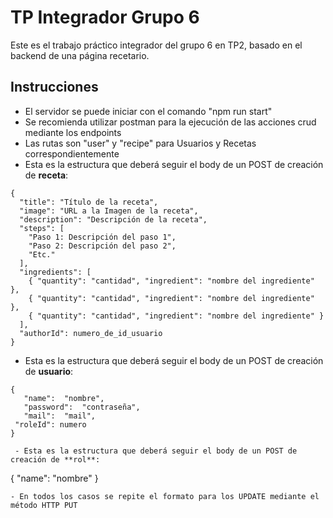 # TP Integrador Grupo 6
Este es el trabajo práctico integrador del grupo 6 en TP2, basado en el backend de una página recetario.

## Instrucciones

 - El servidor se puede iniciar con el comando "npm run start"
 - Se recomienda utilizar postman para la ejecución de las acciones crud mediante los endpoints
 - Las rutas son "user" y "recipe" para Usuarios y Recetas correspondientemente
 - Esta es la estructura que deberá seguir el body de un POST de creación de **receta**:
```    
{
  "title": "Título de la receta",
  "image": "URL a la Imagen de la receta",
  "description": "Descripción de la receta",
  "steps": [
    "Paso 1: Descripción del paso 1",
    "Paso 2: Descripción del paso 2",
    "Etc."
  ],
  "ingredients": [
    { "quantity": "cantidad", "ingredient": "nombre del ingrediente" },
    { "quantity": "cantidad", "ingredient": "nombre del ingrediente" },
    { "quantity": "cantidad", "ingredient": "nombre del ingrediente" }
  ],
  "authorId": numero_de_id_usuario
}

```
 - Esta es la estructura que deberá seguir el body de un POST de creación de **usuario**:
 ```    
{
	"name":  "nombre",
	"password":  "contraseña",
	"mail":  "mail",
  "roleId": numero
}
```

```
 - Esta es la estructura que deberá seguir el body de un POST de creación de **rol**:
 ```    
{
	"name":  "nombre"
}
```
- En todos los casos se repite el formato para los UPDATE mediante el método HTTP PUT